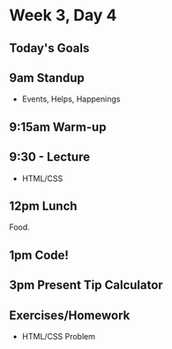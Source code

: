 # Week 3, Day 4

## Today's Goals

## 9am Standup

- Events, Helps, Happenings

## 9:15am Warm-up

## 9:30 - Lecture

- HTML/CSS

## 12pm Lunch

Food.

## 1pm Code!

## 3pm Present Tip Calculator

## Exercises/Homework

- HTML/CSS Problem

